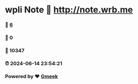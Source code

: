 # wpli Note :link: http://note.wrb.me 
### :page_facing_up: [6](http://note.wrb.me/tag.html) 
### :speech_balloon: 0 
### :hibiscus: 10347 
### :alarm_clock: 2024-06-14 23:54:21 
### Powered by :heart: [Gmeek](https://github.com/Meekdai/Gmeek)

